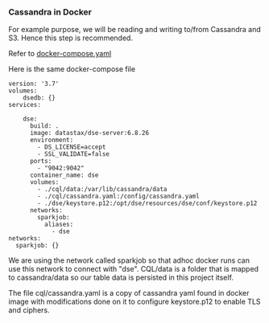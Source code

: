 ### Cassandra in Docker
For example purpose, we will be reading and writing to/from Cassandra and S3. Hence this step is recommended.

Refer to [docker-compose.yaml](http://github.com/skhatri/spark-by-example/docker-compose.yaml)

Here is the same docker-compose file

```
version: '3.7'
volumes:
    dsedb: {}
services:

    dse:
      build: .
      image: datastax/dse-server:6.8.26 
      environment:
        - DS_LICENSE=accept
        - SSL_VALIDATE=false
      ports:
        - "9042:9042"
      container_name: dse
      volumes:
        - ./cql/data:/var/lib/cassandra/data
        - ./cql/cassandra.yaml:/config/cassandra.yaml
        - ./dse/keystore.p12:/opt/dse/resources/dse/conf/keystore.p12
      networks:
        sparkjob:
          aliases:
            - dse
networks:
  sparkjob: {}
```
We are using the network called sparkjob so that adhoc docker runs can use this network to connect with "dse".
CQL/data is a folder that is mapped to cassandra/data so our table data is persisted in this project itself.

The file cql/cassandra.yaml is a copy of cassandra yaml found in docker image with modifications done on it to 
configure keystore.p12 to enable TLS and ciphers.
